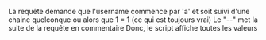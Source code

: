 La requête demande que l'username commence par 'a' et soit suivi d'une chaine quelconque ou alors que 1 = 1 (ce qui est toujours vrai)
Le "--" met la suite de la requête en commentaire
Donc, le script affiche toutes les valeurs